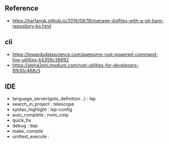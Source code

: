 ## Reference
- https://harfangk.github.io/2016/09/18/manage-dotfiles-with-a-git-bare-repository-ko.html


## cli
- https://towardsdatascience.com/awesome-rust-powered-command-line-utilities-b5359c38692
- https://alpha2phi.medium.com/rust-utilities-for-developers-6fb10c488c5

## IDE
- language_server(goto_definition ..) : lsp
- search_in_project : telescope
- syntax_highlight : lsp-config
- auto_complete : nvim_cmp
- quick_fix 
- debug : dap
- make, compile
- unittest_execute :

